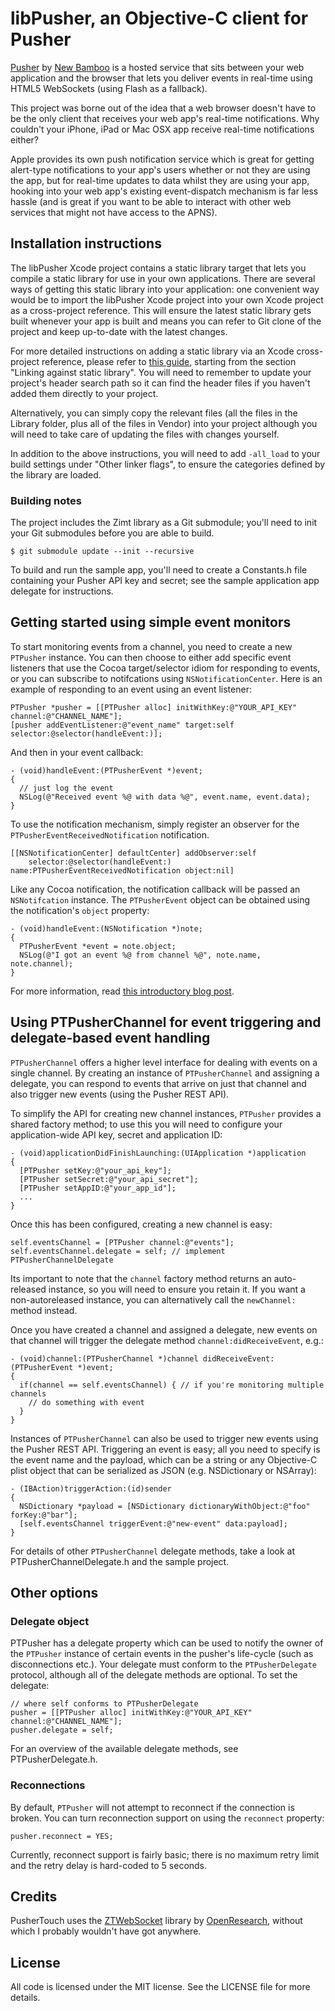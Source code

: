 # libPusher, an Objective-C client for Pusher

[Pusher](http://pusherapp.com/) by [New Bamboo](http://new-bamboo.co.uk) is a hosted service that sits between your web application and the browser that lets you deliver events in real-time using HTML5 WebSockets (using Flash as a fallback).

This project was borne out of the idea that a web browser doesn't have to be the only client that receives your web app's real-time notifications. Why couldn't your iPhone, iPad or Mac OSX app receive real-time notifications either?

Apple provides its own push notification service which is great for getting alert-type notifications to your app's users whether or not they are using the app, but for real-time updates to data whilst they are using your app, hooking into your web app's existing event-dispatch mechanism is far less hassle (and is great if you want to be able to interact with other web services that might not have access to the APNS).

## Installation instructions

The libPusher Xcode project contains a static library target that lets you compile a static library for use in your own 
applications. There are several ways of getting this static library into your application: one convenient way would be to import the libPusher Xcode project into your own Xcode project as a cross-project reference. This will ensure the latest static library gets built whenever your app is built and means you can refer to Git clone of the project and keep up-to-date with the latest changes.

For more detailed instructions on adding a static library via an Xcode cross-project reference, please refer to [this guide](http://www.amateurinmotion.com/articles/2009/02/08/creating-a-static-library-for-iphone.html), starting from the section "Linking against static library". You will need to remember to update your project's header search path so it can find the header files if you haven't added them directly to your project.

Alternatively, you can simply copy the relevant files (all the files in the Library folder, plus all of the files in Vendor) into your project although you will need to take care of updating the files with changes yourself.

In addition to the above instructions, you will need to add `-all_load` to your build settings under "Other linker flags", to ensure the categories defined by the library are loaded.

### Building notes

The project includes the Zimt library as a Git submodule; you'll need to init your Git submodules before you are able to build. 

    $ git submodule update --init --recursive
    
To build and run the sample app, you'll need to create a Constants.h file containing your Pusher API key and secret; see the sample application app delegate for instructions.

## Getting started using simple event monitors

To start monitoring events from a channel, you need to create a new `PTPusher` instance. You can then choose to either add specific event listeners that use the Cocoa target/selector idiom for responding to events, or you can subscribe to notifcations using `NSNotificationCenter`. Here is an example of responding to an event using an event listener:

    PTPusher *pusher = [[PTPusher alloc] initWithKey:@"YOUR_API_KEY" channel:@"CHANNEL_NAME"];
    [pusher addEventListener:@"event_name" target:self selector:@selector(handleEvent:)];
    
And then in your event callback:

    - (void)handleEvent:(PTPusherEvent *)event;
    {
      // just log the event
      NSLog(@"Received event %@ with data %@", event.name, event.data);
    }
    
To use the notification mechanism, simply register an observer for the `PTPusherEventReceivedNotification` notification.

    [[NSNotificationCenter] defaultCenter] addObserver:self 
        selector:@selector(handleEvent:) name:PTPusherEventReceivedNotification object:nil]
        
Like any Cocoa notification, the notification callback will be passed an `NSNotifcation` instance. The `PTPusherEvent` object can be obtained using the notification's `object` property:

    - (void)handleEvent:(NSNotification *)note;
    {
      PTPusherEvent *event = note.object;
      NSLog(@"I got an event %@ from channel %@", note.name, note.channel);
    }
    
For more information, read [this introductory blog post](http://lukeredpath.co.uk/blog/pushing-events-to-your-iphone-using-websockets-and-pusher.html).

## Using PTPusherChannel for event triggering and delegate-based event handling 

`PTPusherChannel` offers a higher level interface for dealing with events on a single channel. By creating an instance of `PTPusherChannel` and assigning a delegate, you can respond to events that arrive on just that channel and also trigger new events (using the Pusher REST API).

To simplify the API for creating new channel instances, `PTPusher` provides a shared factory method; to use this you will need to configure your application-wide API key, secret and application ID:

    - (void)applicationDidFinishLaunching:(UIApplication *)application 
    {    
      [PTPusher setKey:@"your_api_key"];
      [PTPusher setSecret:@"your_api_secret"];
      [PTPusher setAppID:@"your_app_id"];
      ...
    }
    
Once this has been configured, creating a new channel is easy:

    self.eventsChannel = [PTPusher channel:@"events"];
    self.eventsChannel.delegate = self; // implement PTPusherChannelDelegate
    
Its important to note that the `channel` factory method returns an auto-released instance, so you will need to ensure you retain it. If you want a non-autoreleased instance, you can alternatively call the `newChannel:` method instead.

Once you have created a channel and assigned a delegate, new events on that channel will trigger the delegate method `channel:didReceiveEvent`, e.g.:

    - (void)channel:(PTPusherChannel *)channel didReceiveEvent:(PTPusherEvent *)event;
    {
      if(channel == self.eventsChannel) { // if you're monitoring multiple channels
        // do something with event
      }
    }

Instances of `PTPusherChannel` can also be used to trigger new events using the Pusher REST API. Triggering an event is easy; all you need to specify is the event name and the payload, which can be a string or any Objective-C plist object that can be serialized as JSON (e.g. NSDictionary or NSArray):

    - (IBAction)triggerAction:(id)sender
    {
      NSDictionary *payload = [NSDictionary dictionaryWithObject:@"foo" forKey:@"bar"];
      [self.eventsChannel triggerEvent:@"new-event" data:payload];
    }
    
For details of other `PTPusherChannel` delegate methods, take a look at PTPusherChannelDelegate.h and the sample project.

## Other options

### Delegate object

PTPusher has a delegate property which can be used to notify the owner of the `PTPusher` instance of certain events in the pusher's life-cycle (such as disconnections etc.). Your delegate must conform to the `PTPusherDelegate` protocol, although all of the delegate methods are optional. To set the delegate:

    // where self conforms to PTPusherDelegate
    pusher = [[PTPusher alloc] initWithKey:@"YOUR_API_KEY" channel:@"CHANNEL_NAME"];
    pusher.delegate = self;
    
For an overview of the available delegate methods, see PTPusherDelegate.h.

### Reconnections

By default, `PTPusher` will not attempt to reconnect if the connection is broken. You can turn reconnection support on using the `reconnect` property:

    pusher.reconnect = YES;
    
Currently, reconnect support is fairly basic; there is no maximum retry limit and the retry delay is hard-coded to 5 seconds.

## Credits

PusherTouch uses the [ZTWebSocket](http://github.com/openresearch/zimt) library by [OpenResearch](http://github.com/openresearch), without which I probably wouldn't have got anywhere.

## License

All code is licensed under the MIT license. See the LICENSE file for more details.
